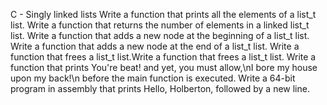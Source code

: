C - Singly linked lists
Write a function that prints all the elements of a list_t list.
Write a function that returns the number of elements in a linked list_t list.
Write a function that adds a new node at the beginning of a list_t list.
Write a function that adds a new node at the end of a list_t list.
Write a function that frees a list_t list.Write a function that frees a list_t list.
Write a function that prints You're beat! and yet, you must allow,\nI bore my house upon my back!\n before the main function is executed.
Write a 64-bit program in assembly that prints Hello, Holberton, followed by a new line.
